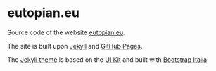 # eutopian.eu

Source code of the website [eutopian.eu](https://eutopian.eu).

The site is built upon [Jekyll](https://jekyllrb.com/) and [GitHub Pages](https://pages.github.com/).

The [Jekyll theme](README.template.md) is based on the [UI Kit](https://github.com/italia/design-ui-kit) and built with [Bootstrap Italia](https://github.com/italia/bootstrap-italia/).  

